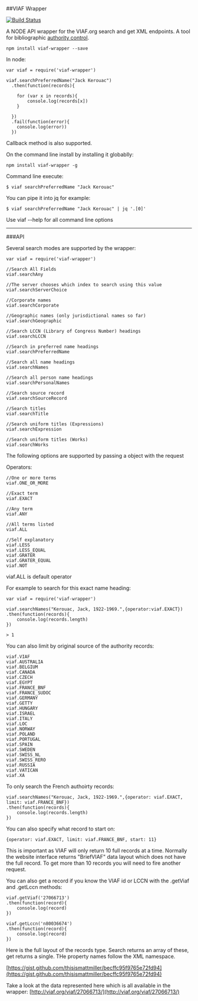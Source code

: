 ##VIAF Wrapper

[![Build Status](https://travis-ci.org/thisismattmiller/viaf-wrapper.svg?branch=master)](https://travis-ci.org/thisismattmiller/viaf-wrapper)

A NODE API wrapper for the VIAF.org search and get XML endpoints. A tool for bibliographic [authority control](http://en.wikipedia.org/wiki/Authority_control).


```
npm install viaf-wrapper --save
```

In node:

```
var viaf = require('viaf-wrapper')

viaf.searchPreferredName("Jack Kerouac")
  .then(function(records){

  	for (var x in records){
  		console.log(records[x])
  	}

  })
  .fail(function(error){
  	console.log(error))
  })
```
Callback method is also supported.

On the command line install by installing it globablly:

```
npm install viaf-wrapper -g
```
Command line execute:

```
$ viaf searchPreferredName "Jack Kerouac"
```

You can pipe it into jq for example:

```
$ viaf searchPreferredName "Jack Kerouac" | jq '.[0]'
```
Use viaf --help for all command line options

---

###API

Several search modes are supported by the wrapper:

```
var viaf = require('viaf-wrapper')

//Search All Fields
viaf.searchAny

//The server chooses which index to search using this value
viaf.searchServerChoice

//Corporate names
viaf.searchCorporate

//Geographic names (only jurisdictional names so far)
viaf.searchGeographic

//Search LCCN (Library of Congress Number) headings
viaf.searchLCCN

//Search in preferred name headings
viaf.searchPreferredName

//Search all name headings
viaf.searchNames

//Search all person name headings
viaf.searchPersonalNames

//Search source record
viaf.searchSourceRecord

//Search titles
viaf.searchTitle

//Search uniform titles (Expressions)
viaf.searchExpression

//Search uniform titles (Works)
viaf.searchWorks

```

The following options are supported by passing a object with the request

Operators:

```
//One or more terms
viaf.ONE_OR_MORE

//Exact term
viaf.EXACT

//Any term
viaf.ANY

//All terms listed
viaf.ALL

//Self explanatory
viaf.LESS
viaf.LESS_EQUAL
viaf.GRATER
viaf.GRATER_EQUAL
viaf.NOT
```
viaf.ALL is default operator


For example to search for this exact name heading:

```
var viaf = require('viaf-wrapper')

viaf.searchNames("Kerouac, Jack, 1922-1969.",{operator:viaf.EXACT})
.then(function(records){
	console.log(records.length)
})

> 1
```

You can also limit by original source of the authority records:

```
viaf.VIAF
viaf.AUSTRALIA
viaf.BELGIUM
viaf.CANADA
viaf.CZECH
viaf.EGYPT
viaf.FRANCE_BNF
viaf.FRANCE_SUDOC
viaf.GERMANY
viaf.GETTY
viaf.HUNGARY
viaf.ISRAEL
viaf.ITALY
viaf.LOC
viaf.NORWAY
viaf.POLAND
viaf.PORTUGAL
viaf.SPAIN
viaf.SWEDEN
viaf.SWISS_NL
viaf.SWISS_RERO
viaf.RUSSIA
viaf.VATICAN
viaf.XA
```
To only search the French authoirty records:

```
viaf.searchNames("Kerouac, Jack, 1922-1969.",{operator: viaf.EXACT, limit: viaf.FRANCE_BNF})
.then(function(records){
	console.log(records.length)
})
```


You can also specify what record to start on:

```
{operator: viaf.EXACT, limit: viaf.FRANCE_BNF, start: 11}
```

This is important as VIAF will only return 10 full records at a time. Normally the website interface returns  "BriefVIAF" data layout which does not have the full record. To get more than 10 records you will need to fire another request.


You can also get a record if you know the VIAF id or LCCN with the .getViaf and .getLccn methods:

```
viaf.getViaf('27066713')
.then(function(record){
	console.log(record)
})

viaf.getLccn('n80036674')
.then(function(record){
	console.log(record)
})
```

Here is the full layout of the records type. Search returns an array of these, get returns a single. THe property names follow the XML namespace.

[https://gist.github.com/thisismattmiller/becffc95f9765e72fd94](https://gist.github.com/thisismattmiller/becffc95f9765e72fd94)

Take a look at the data represented here which is all available in the wrapper:
[http://viaf.org/viaf/27066713/](http://viaf.org/viaf/27066713/)








